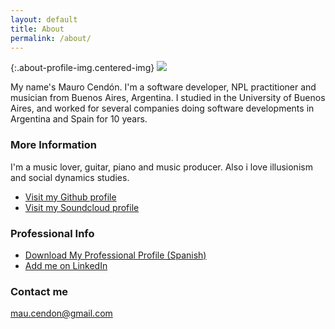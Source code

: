 ```yaml
---
layout: default
title: About
permalink: /about/
---
```


{:.about-profile-img.centered-img}
![](https://avatars1.githubusercontent.com/u/7624862?s=460&v=4)

My name's Mauro Cendón. I'm a software developer, NPL practitioner and musician from Buenos Aires, Argentina. I studied in the University of Buenos Aires, and worked for several companies doing software developments in Argentina and Spain for 10 years.

### More Information

I'm a music lover, guitar, piano and music producer.
Also i love illusionism and social dynamics studies.

* [Visit my Github profile](https://github.com/mcendon)
* [Visit my Soundcloud profile](https://www.soundcloud.com/maurocendon)

### Professional Info

* [Download My Professional Profile (Spanish)](/assets/CV_Mauro_Cendon_ES.pdf)
* [Add me on LinkedIn](https://www.linkedin.com/in/mauro-cend%C3%B3n-hidalgo-19962343/)

### Contact me

[mau.cendon@gmail.com](mailto:mau.cendon@gmail.com)



